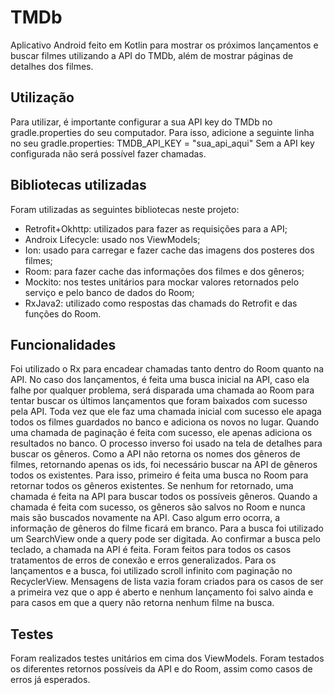 # TMDb
Aplicativo Android feito em Kotlin para mostrar os próximos lançamentos e buscar filmes utilizando a API do TMDb, além de mostrar páginas de detalhes dos filmes.

## Utilização
Para utilizar, é importante configurar a sua API key do TMDb no gradle.properties do seu computador. Para isso, adicione a seguinte linha no seu gradle.properties:
TMDB_API_KEY = "sua_api_aqui"
Sem a API key configurada não será possível fazer chamadas.

## Bibliotecas utilizadas
Foram utilizadas as seguintes bibliotecas neste projeto:
- Retrofit+Okhttp: utilizados para fazer as requisições para a API;
- Androix Lifecycle: usado nos ViewModels;
- Ion: usado para carregar e fazer cache das imagens dos posteres dos filmes;
- Room: para fazer cache das informações dos filmes e dos gêneros;
- Mockito: nos testes unitários para mockar valores retornados pelo serviço e pelo banco de dados do Room;
- RxJava2: utilizado como respostas das chamads do Retrofit e das funções do Room.

## Funcionalidades
Foi utilizado o Rx para encadear chamadas tanto dentro do Room quanto na API. No caso dos lançamentos, é feita uma busca inicial na API, caso ela falhe por qualquer problema, será disparada uma chamada ao Room para tentar buscar os últimos lançamentos que foram baixados com sucesso pela API. Toda vez que ele faz uma chamada inicial com sucesso ele apaga todos os filmes guardados no banco e adiciona os novos no lugar. Quando uma chamada de paginação é feita com sucesso, ele apenas adiciona os resultados no banco.
O processo inverso foi usado na tela de detalhes para buscar os gêneros. Como a API não retorna os nomes dos gêneros de filmes, retornando apenas os ids, foi necessário buscar na API de gêneros todos os existentes. Para isso, primeiro é feita uma busca no Room para retornar todos os gêneros existentes. Se nenhum for retornado, uma chamada é feita na API para buscar todos os possíveis gêneros. Quando a chamada é feita com sucesso, os gêneros são salvos no Room e nunca mais são buscados novamente na API. Caso algum erro ocorra, a informação de gêneros do filme ficará em branco.
Para a busca foi utilizado um SearchView onde a query pode ser digitada. Ao confirmar a busca pelo teclado, a chamada na API é feita.
Foram feitos para todos os casos tratamentos de erros de conexão e erros generalizados. Para os lançamentos e a busca, foi utilizado scroll infinito com paginação no RecyclerView. Mensagens de lista vazia foram criados para os casos de ser a primeira vez que o app é aberto e nenhum lançamento foi salvo ainda e para casos em que a query não retorna nenhum filme na busca.

## Testes
Foram realizados testes unitários em cima dos ViewModels. Foram testados os diferentes retornos possíveis da API e do Room, assim como casos de erros já esperados.
